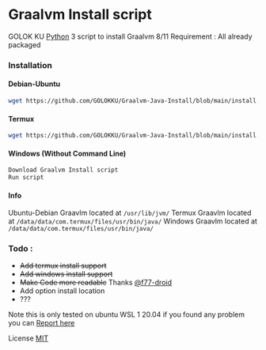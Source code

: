 # Graalvm Install script

GOLOK KU [Python](https://www.python.org/) 3 script to install Graalvm 8/11
Requirement : All already packaged
### Installation
#### Debian-Ubuntu
```sh
wget https://github.com/GOLOKKU/Graalvm-Java-Install/blob/main/install.py ; sudo python3 install.py ; source ~/.bashrc
```
#### Termux
```sh
wget https://github.com/GOLOKKU/Graalvm-Java-Install/blob/main/install.py ; python3 install.py ; source ~/.bashrc
```
#### Windows (Without Command Line)
```sh
Download Graalvm Install script
Run script
```
#### Info 
Ubuntu-Debian
Graavlm located at `/usr/lib/jvm/`
Termux
Graavlm located at `/data/data/com.termux/files/usr/bin/java/`
Windows
Graavlm located at `/data/data/com.termux/files/usr/bin/java/`

### Todo :
 - ~~Add termux install support~~
 - ~~Add windows install support~~
 - ~~Make Code more readable~~ Thanks [@f77-droid](https://github.com/f77-droid)
 - Add option install location
 - ???

Note this is only tested on ubuntu WSL 1 20.04 
if you found any problem you can [Report here](https://github.com/GOLOKKU/shortcode/issues)

License [MIT](https://github.com/GOLOKKU/Graalvm-Java-Install/blob/main/LICENSE)
